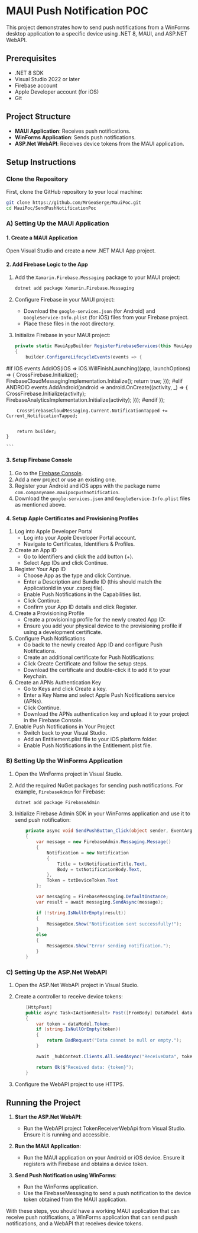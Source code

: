 
# MAUI Push Notification POC

This project demonstrates how to send push notifications from a WinForms desktop application to a specific device using .NET 8, MAUI, and ASP.NET WebAPI.

## Prerequisites

- .NET 8 SDK
- Visual Studio 2022 or later
- Firebase account
- Apple Developer account (for iOS)
- Git

## Project Structure

- **MAUI Application**: Receives push notifications.
- **WinForms Application**: Sends push notifications.
- **ASP.Net WebAPI**: Receives device tokens from the MAUI application.

## Setup Instructions

### Clone the Repository

First, clone the GitHub repository to your local machine:

```bash
git clone https://github.com/MrGeoSerge/MauiPoc.git
cd MauiPoc/SendPushNotificationPoc
```

### A) Setting Up the MAUI Application

#### 1. Create a MAUI Application

Open Visual Studio and create a new .NET MAUI App project.

#### 2. Add Firebase Logic to the App

1. Add the `Xamarin.Firebase.Messaging` package to your MAUI project:
    ```bash
    dotnet add package Xamarin.Firebase.Messaging
    ```

2. Configure Firebase in your MAUI project:

    - Download the `google-services.json` (for Android) and `GoogleService-Info.plist` (for iOS) files from your Firebase project.
    - Place these files in the root directory.

3. Initialize Firebase in your MAUI project:
    ```csharp
    private static MauiAppBuilder RegisterFirebaseServices(this MauiAppBuilder builder)
    {
        builder.ConfigureLifecycleEvents(events => {
#if IOS
            events.AddiOS(iOS => iOS.WillFinishLaunching((app, launchOptions) => {
                CrossFirebase.Initialize();
                FirebaseCloudMessagingImplementation.Initialize();
                return true;
            }));
#elif ANDROID
            events.AddAndroid(android => android.OnCreate((activity, _) =>
            {
                CrossFirebase.Initialize(activity);
                FirebaseAnalyticsImplementation.Initialize(activity);
            }));
#endif
        });

        CrossFirebaseCloudMessaging.Current.NotificationTapped += Current_NotificationTapped;


        return builder;
    }

    ```

#### 3. Setup Firebase Console

1. Go to the [Firebase Console](https://console.firebase.google.com/).
2. Add a new project or use an existing one.
3. Register your Android and iOS apps with the package name `com.companyname.mauipocpushnotification`.
4. Download the `google-services.json` and `GoogleService-Info.plist` files as mentioned above.

#### 4. Setup Apple Certificates and Provisioning Profiles

1. Log into Apple Developer Portal
    - Log into your Apple Developer Portal account.
    - Navigate to Certificates, Identifiers & Profiles.
2. Create an App ID
    - Go to Identifiers and click the add button (+).
    - Select App IDs and click Continue.
3. Register Your App ID
    - Choose App as the type and click Continue.
    - Enter a Description and Bundle ID (this should match the ApplicationId in your .csproj file).
    - Enable Push Notifications in the Capabilities list.
    - Click Continue.
    - Confirm your App ID details and click Register.
4. Create a Provisioning Profile
    - Create a provisioning profile for the newly created App ID:
    - Ensure you add your physical device to the provisioning profile if using a development certificate.
5. Configure Push Notifications
    - Go back to the newly created App ID and configure Push Notifications.
    - Create an additional certificate for Push Notifications:
    - Click Create Certificate and follow the setup steps.
    - Download the certificate and double-click it to add it to your Keychain.
6. Create an APNs Authentication Key
    - Go to Keys and click Create a key.
    - Enter a Key Name and select Apple Push Notifications service (APNs).
    - Click Continue.
    - Download the APNs authentication key and upload it to your project in the Firebase Console.
7. Enable Push Notifications in Your Project
    - Switch back to your Visual Studio.
    - Add an Entitlement.plist file to your iOS platform folder.
    - Enable Push Notifications in the Entitlement.plist file.

### B) Setting Up the WinForms Application

1. Open the WinForms project in Visual Studio.
2. Add the required NuGet packages for sending push notifications. For example, `FirebaseAdmin` for Firebase:
    ```bash
    dotnet add package FirebaseAdmin
    ```

3. Initialize Firebase Admin SDK in your WinForms application and use it to send push notification:
    ```csharp
        private async void SendPushButton_Click(object sender, EventArgs e)
        {
            var message = new FirebaseAdmin.Messaging.Message()
            {
                Notification = new Notification
                {
                    Title = txtNotificationTitle.Text,
                    Body = txtNotificationBody.Text,
                },
                Token = txtDeviceToken.Text
            };

            var messaging = FirebaseMessaging.DefaultInstance;
            var result = await messaging.SendAsync(message);

            if (!string.IsNullOrEmpty(result))
            {
                MessageBox.Show("Notification sent successfully!");
            }
            else
            {
                MessageBox.Show("Error sending notification.");
            }
        }
    ```

### C) Setting Up the ASP.Net WebAPI

1. Open the ASP.Net WebAPI project in Visual Studio.
2. Create a controller to receive device tokens:
    ```csharp
        [HttpPost]
        public async Task<IActionResult> Post([FromBody] DataModel dataModel)
        {
            var token = dataModel.Token;
            if (string.IsNullOrEmpty(token))
            {
                return BadRequest("Data cannot be null or empty.");
            }

            await _hubContext.Clients.All.SendAsync("ReceiveData", token);

            return Ok($"Received data: {token}");
        }
    ```

3. Configure the WebAPI project to use HTTPS.

## Running the Project

1. **Start the ASP.Net WebAPI**:
    - Run the WebAPI project TokenReceiverWebApi from Visual Studio. Ensure it is running and accessible.

2. **Run the MAUI Application**:
    - Run the MAUI application on your Android or iOS device. Ensure it registers with Firebase and obtains a device token.

3. **Send Push Notification using WinForms**:
    - Run the WinForms application.
    - Use the FirebaseMessaging to send a push notification to the device token obtained from the MAUI application.

With these steps, you should have a working MAUI application that can receive push notifications, a WinForms application that can send push notifications, and a WebAPI that receives device tokens.
